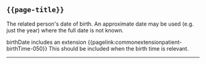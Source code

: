 ## <code>{{page-title}}</code>
The related person's date of birth. An approximate date may be used (e.g. just the year) where the full date is not known.

birthDate includes an extension {{pagelink:commonextensionpatient-birthTime-050}} This should be included when the birth time is relevant.

---